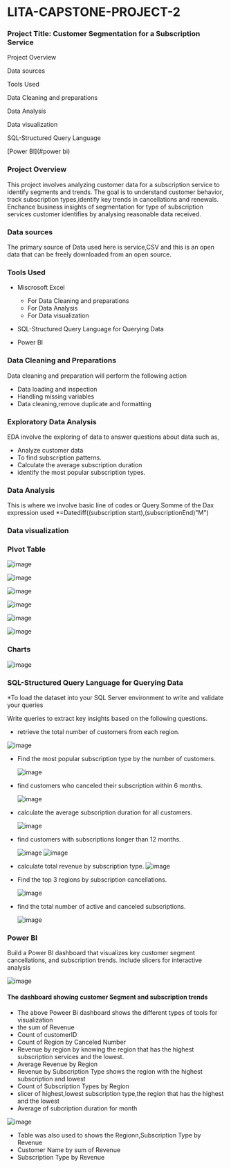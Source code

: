 # LITA-CAPSTONE-PROJECT-2


### Project Title: Customer Segmentation for a Subscription Service


Project Overview

Data sources

Tools Used

Data Cleaning and preparations

Data Analysis


Data visualization

SQL-Structured Query Language

[Power BI](#power bi)







### Project Overview
This project involves analyzing customer data for a subscription service to identify segments and trends. The goal is to understand customer behavior, track subscription types,identify key trends in cancellations and renewals. Enchance business insights of segmentation for type of subscription services customer identifies by analysing reasonable data received.

### Data sources
The primary source of Data used here is service,CSV and this is an open data that can be freely downloaded from an open source.

### Tools Used

* Miscrosoft Excel
    * For Data Cleaning and preparations
    * For Data Analysis
    * For Data visualization

* SQL-Structured Query Language for Querying Data

* Power BI

### Data Cleaning and Preparations 
Data cleaning and preparation will perform the following action
* Data loading and inspection
* Handling missing variables
* Data cleaning,remove duplicate and formatting

 ### Exploratory Data Analysis
 EDA involve the exploring of data to answer questions about data such as,
 * Analyze customer data 
 * To find subscription patterns.
 * Calculate the average subscription duration 
 * identify the most popular subscription types.

### Data Analysis
This is where we involve basic line of codes or Query.Somme of the Dax expression used
*=Datediff((subscription start),(subscriptionEnd)"M")

### Data visualization


### PIvot Table

 
![image](https://github.com/user-attachments/assets/bf88432d-a043-48e6-bcdc-49c4b157735e)

 
![image](https://github.com/user-attachments/assets/a0fd60ae-2253-4282-88b7-ab1597b7f1d4)

 
![image](https://github.com/user-attachments/assets/ae7d2cbf-98be-467b-8618-104dadc628d6)


![image](https://github.com/user-attachments/assets/c167ef24-72cf-4805-82e0-7f37c85d9440)

	
![image](https://github.com/user-attachments/assets/0dd2865c-486f-4617-ae48-de4c464fe1b0)


![image](https://github.com/user-attachments/assets/b8e675ae-798b-47cf-b76b-5aad741d4e3d)



### Charts




![image](https://github.com/user-attachments/assets/a0a8b54e-61cc-457e-a271-9315e6db9909)


### SQL-Structured Query Language for Querying Data
*To load the dataset into your SQL Server environment to write and validate your queries

 Write queries to extract key insights based on the following questions.

*  retrieve the total number of customers from each region.

  ![image](https://github.com/user-attachments/assets/2e3bd414-2123-44db-a986-61ca9146cb70)

* Find the most popular subscription type by the number of customers.

  ![image](https://github.com/user-attachments/assets/5d26c7be-21c0-4721-88f9-cc101d5a02f9)


* find customers who canceled their subscription within 6 months.

  ![image](https://github.com/user-attachments/assets/ddfb3040-28d3-4f02-a857-f0c4d3d5ee6f)

* calculate the average subscription duration for all customers.

  ![image](https://github.com/user-attachments/assets/aba3751a-4264-4690-84c2-2f88934278ac)

* find customers with subscriptions longer than 12 months.

  ![image](https://github.com/user-attachments/assets/867cb784-4a70-41d7-9b6a-441779c2b788)
  ![image](https://github.com/user-attachments/assets/c32820da-40f1-4676-bbe9-599f881c6d36)

* calculate total revenue by subscription type.
  ![image](https://github.com/user-attachments/assets/534ada2c-0da8-4bdd-940b-702904c678bb)

* Find the top 3 regions by subscription cancellations.

  ![image](https://github.com/user-attachments/assets/0dcfb6b2-0d9a-46e8-946f-59aed2e7c996)

* find the total number of active and canceled subscriptions.

  ![image](https://github.com/user-attachments/assets/1d4f0151-aff3-4964-8fe6-e7f67b35237b)


###  Power BI

Build a Power BI dashboard that visualizes key customer segment cancellations, and subscription trends. Include slicers for interactive analysis



![image](https://github.com/user-attachments/assets/3c52952d-e3e9-47b7-a9a4-1a84a719e2ab)

####  The dashboard showing customer Segment and subscription trends 
* The above Poweer Bi dashboard shows the different types of tools for visualization
* the sum of Revenue 
* Count of customerID
* Count of Region by Canceled Number
* Revenue by region by knowing the region that has the highest subscription services and the lowest.
* Average Revenue by Region
* Revenue by Subscription Type shows the region with the highest subscription and lowest
* Count of Subscription Types by Region
* slicer of highest,lowest subscription type,the region that has the highest and the lowest
* Average of subcription duration for month
  


![image](https://github.com/user-attachments/assets/accf2036-333b-4d04-a2a0-236803f01b70)

* Table was also used to shows the Regionn,Subscription Type by Revenue
* Customer Name by sum of Revenue
* Subscription Type by Revenue






  





  



  




  


  

  
  












 

  



